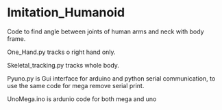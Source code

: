 # Imitation_Humanoid

Code to find angle between joints of human arms and neck with body frame.

One_Hand.py tracks o right hand only.

Skeletal_tracking.py tracks whole body.

Pyuno.py is Gui interface for arduino and python serial communication, to use the same code for mega remove serial print.

UnoMega.ino is ardunio code for both mega and uno
